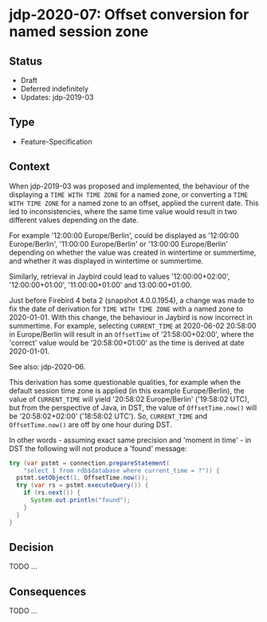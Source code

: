 # jdp-2020-07: Offset conversion for named session zone

## Status

- Draft
- Deferred indefinitely
- Updates: jdp-2019-03

## Type

- Feature-Specification

## Context

When jdp-2019-03 was proposed and implemented, the behaviour of the displaying
a `TIME WITH TIME ZONE` for a named zone, or converting a `TIME WITH TIME ZONE`
for a named zone to an offset, applied the current date. This led to
inconsistencies, where the same time value would result in two different values
depending on the date.

For example '12:00:00 Europe/Berlin', could be displayed as 
'12:00:00 Europe/Berlin', '11:00:00 Europe/Berlin' or '13:00:00 Europe/Berlin'
depending on whether the value was created in wintertime or summertime, and
whether it was displayed in wintertime or summertime.

Similarly, retrieval in Jaybird could lead to values '12:00:00+02:00', 
'12:00:00+01:00', '11:00:00+01:00' and 13:00:00+01:00.

Just before Firebird 4 beta 2 (snapshot 4.0.0.1954), a change was made to fix
the date of derivation for `TIME WITH TIME ZONE` with a named zone to 2020-01-01.
With this change, the behaviour in Jaybird is now incorrect in summertime. For
example, selecting `CURRENT_TIME` at 2020-06-02 20:58:00 in Europe/Berlin will
result in an `OffsetTime` of '21:58:00+02:00', where the 'correct' value would
be '20:58:00+01:00' as the time is derived at date 2020-01-01.

See also: jdp-2020-06.

This derivation has some questionable qualities, for example when the default
session time zone is applied (in this example Europe/Berlin), the value of
`CURRENT_TIME` will yield '20:58:02 Europe/Berlin' ('19:58:02 UTC), but from the
perspective of Java, in DST, the value of `OffsetTime.now()` will be
'20:58:02+02:00' ('18:58:02 UTC'). So, `CURRENT_TIME` and `OffsetTime.now()`
are off by one hour during DST.

In other words - assuming exact same precision and 'moment in time' - in DST the
following will not produce a 'found' message:

```java
try (var pstmt = connection.prepareStatement(
    "select 1 from rdb$database where current_time = ?")) {
  pstmt.setObject(1, OffsetTime.now());
  try (var rs = pstmt.executeQuery()) {
    if (rs.next()) {
      System.out.println("found");
    }
  }
}
```

## Decision

TODO ...

## Consequences

TODO ...
 